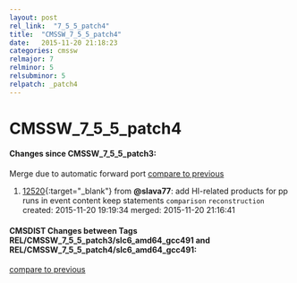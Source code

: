 ```yaml
---
layout: post
rel_link:  "7_5_5_patch4"
title:  "CMSSW_7_5_5_patch4"
date:   2015-11-20 21:18:23
categories: cmssw
relmajor: 7
relminor: 5
relsubminor: 5
relpatch: _patch4
---
```


# CMSSW_7_5_5_patch4
#### Changes since CMSSW_7_5_5_patch3:

<span class="glyphicon glyphicon-arrow-right"></span> Merge due to automatic forward port
[compare to previous](https://github.com/cms-sw/cmssw/compare/CMSSW_7_5_5_patch3...CMSSW_7_5_5_patch4)



1. [12520](http://github.com/cms-sw/cmssw/pull/12520){:target="_blank"}  from **@slava77**: add HI-related products for pp runs in event content keep statements `comparison`  `reconstruction`  created: 2015-11-20 19:19:34 merged: 2015-11-20 21:16:41

#### CMSDIST Changes between Tags REL/CMSSW_7_5_5_patch3/slc6_amd64_gcc491 and REL/CMSSW_7_5_5_patch4/slc6_amd64_gcc491:

[compare to previous](https://github.com/cms-sw/cmsdist/compare/REL/CMSSW_7_5_5_patch3/slc6_amd64_gcc491...REL/CMSSW_7_5_5_patch4/slc6_amd64_gcc491)


